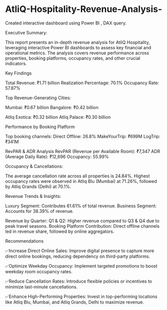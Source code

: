 # AtliQ-Hospitality-Revenue-Analysis-
Created interactive dashboard using Power BI , DAX query.



Executive Summary:

This report presents an in-depth revenue analysis for AtliQ Hospitality, leveraging interactive Power BI dashboards to assess key financial and operational metrics. 
The analysis covers revenue performance across properties, booking platforms, occupancy rates, and other crucial indicators.

Key Findings

Total Revenue: ₹1.71 billion
Realization Percentage: 70.1%
Occupancy Rate: 57.87%

Top Revenue-Generating Cities:

Mumbai: ₹0.67 billion
Bangalore: ₹0.42 billion

Atliq Exotica: ₹0.32 billion
Atliq Palace: ₹0.30 billion

Performance by Booking Platform

Top booking channels:
Direct Offline: 26.8%
MakeYourTrip: ₹699M
LogTrip: ₹341M

RevPAR & ADR Analysis
RevPAR (Revenue per Available Room): ₹7,347
ADR (Average Daily Rate): ₹12,696
Occupancy: 55.99%

Occupancy & Cancellations:

The average cancellation rate across all properties is 24.84%.
Highest occupancy rates were observed in Atliq Blu (Mumbai) at 71.26%, followed by Atliq Grands (Delhi) at 70.1%.

Revenue Trends & Insights:

Luxury Segment: Contributes 61.61% of total revenue.
Business Segment: Accounts for 38.39% of revenue.

Revenue by Quarter:
Q1 & Q2: Higher revenue compared to Q3 & Q4 due to peak travel seasons.
Booking Platform Contribution: Direct offline channels led in revenue share, followed by online aggregators.

Recommendations

✅Increase Direct Online Sales: Improve digital presence to capture more direct online bookings, reducing dependency on third-party platforms.

✅Optimize Weekday Occupancy: Implement targeted promotions to boost weekday room occupancy rates.

✅Reduce Cancellation Rates: Introduce flexible policies or incentives to minimize last-minute cancellations.

✅Enhance High-Performing Properties: Invest in top-performing locations like Atliq Blu, Mumbai, and Atliq Grands, Delhi to maximize revenue.

